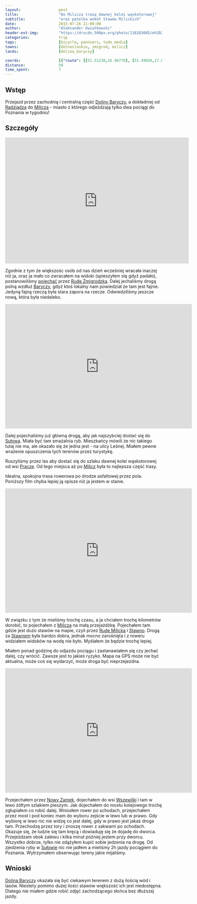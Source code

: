 ```yaml
---
layout:                 post
title:                  "Do Milicza trasą dawnej kolei wąskotorowej"
subtitle:               "oraz pętelka wokół Stawów Milickich"
date:                   2015-07-26 21:00:00
author:                 "Aleksander Kwiatkowski"
header-ext-img:         "https://drscdn.500px.org/photo/116283685/m%3D2048/f86f748be05df0e81f9e449415e10398"
categories:             trip
tags:                   [bicycle, panniers, todo_media]
towns:                  [dolnoslaskie, zmigrod, milicz]
lands:                  [dolina_baryczy]

coords:                 [{"route": [[51.51238,16.96770], [51.49026,17.02254], [51.48588,17.08177], [51.49967,17.16820], [51.47850,17.20631], [51.49977,17.25763], [51.53097,17.34020], [51.56918,17.35806], [51.54821,17.28862], [51.52787,17.29497]], "type": "bicycle"}, {"route": [[51.52765,17.29516], [51.54228,17.28795], [51.63187,17.35301], [51.70097,17.42648], [51.70906,17.43180], [51.89329,17.44965], [51.95511,17.49737], [51.97172,17.49531]], "type": "train"}]
distance:               50
time_spent:             7
---
```


[wiki-dolina-baryczy]:          https://pl.wikipedia.org/wiki/Park_Krajobrazowy_Dolina_Baryczy
[wiki-radziadz]:                https://pl.wikipedia.org/wiki/Radzi%C4%85dz
[wiki-olsza]:                   https://pl.wikipedia.org/wiki/Olsza_(wojew%C3%B3dztwo_dolno%C5%9Bl%C4%85skie)
[wiki-wilkowo]:                 https://pl.wikipedia.org/wiki/Wilkowo_(wojew%C3%B3dztwo_dolno%C5%9Bl%C4%85skie)
[wiki-grabowka]:                https://pl.wikipedia.org/wiki/Grab%C3%B3wka_(wojew%C3%B3dztwo_dolno%C5%9Bl%C4%85skie)
[wiki-ruda-sulowska]:           https://pl.wikipedia.org/wiki/Ruda_Su%C5%82owska
[wiki-sulow]:                   https://pl.wikipedia.org/wiki/Su%C5%82%C3%B3w_(wie%C5%9B_w_wojew%C3%B3dztwie_dolno%C5%9Bl%C4%85skim)
[wiki-barycz]:                  https://pl.wikipedia.org/wiki/Barycz_(rzeka)
[wiki-osiek]:                   https://pl.wikipedia.org/wiki/Osiek_(powiat_trzebnicki)
[wiki-ksiazeca-wies]:           https://pl.wikipedia.org/wiki/Ksi%C4%85%C5%BC%C4%99ca_Wie%C5%9B
[wiki-milicz]:                  https://pl.wikipedia.org/wiki/Milicz
[wiki-ruda-zmigrodzka]:         https://pl.wikipedia.org/wiki/Ruda_%C5%BBmigrodzka
[wiki-pracze]:                  https://pl.wikipedia.org/wiki/Pracze_(wie%C5%9B_w_wojew%C3%B3dztwie_dolno%C5%9Bl%C4%85skim)
[wiki-stawno]:                  https://pl.wikipedia.org/wiki/Stawno_(wojew%C3%B3dztwo_dolno%C5%9Bl%C4%85skie)
[wiki-nowy-zamek]:              https://pl.wikipedia.org/wiki/Nowy_Zamek
[wiki-wszewilki]:               https://pl.wikipedia.org/wiki/Wszewilki
[wiki-ruda-milicka]:            https://pl.wikipedia.org/wiki/Ruda_Milicka

[vimeo-1]:                      https://vimeo.com/134810731
[vimeo-2]:                      https://vimeo.com/134814391
[vimeo-3]:                      https://vimeo.com/134878409
[vimeo-4]:                      https://vimeo.com/135268126


Wstęp
-----

Przejazd przez zachodnią i centralną część [Doliny Baryczy][wiki-dolina-baryczy], a dokładniej od
[Radziądza][wiki-radziadz] do [Milicza][wiki-milicz] - miasto z którego odjeżdzają tylko dwa
pociągi do Poznania w tygodniu!

Szczegóły
---------

<iframe height='405' width='590' frameborder='0' allowtransparency='true' scrolling='no' src='https://www.strava.com/activities/354708275/embed/0d907e24326f9bdec8ec53c84a1c88e2de3f390b'></iframe>

Zgodnie z tym że większośc osób od nas dzień wcześniej wracała inaczej niż ja, oraz ja mało co zwracałem na widoki (spieszyłem się
gdyż padało), postanowiliśmy [pojechać][vimeo-1] przez [Rudę Żmigrodzką][wiki-ruda-zmigrodzka]. Dalej jechaliśmy drogą polną
wzdłuż [Baryczy][wiki-barycz], gdyż ktoś lokalny nam powiedział że tam jest fajnie.
Jedyną fajną rzeczą była stara zapora na rzecze.
Odwiedziliśmy jeszcze nową, która była niedaleko.


<div class="vimeo"><iframe src='http://player.vimeo.com/video/134814391' width="600" height="400" frameborder="0" webkitAllowFullScreen mozallowfullscreen allowFullScreen> </iframe></div>

Dalej pojechaliśmy już główną drogą, aby jak najszybciej dostać się do [Sułowa][wiki-sulow]. Miała być tam smażalnia ryb.
Mieszkańcy mówili że nic takiego tutaj nie ma, ale okazało się że jedna jest - na ulicy Leśnej.
Miałem pewne wrażenie opuszczenia tych terenów przez turystykę.

Ruszyliśmy przez las aby dostać się do szlaku dawnej kolei wąskotorowej od wsi [Pracze][wiki-pracze]. Od tego miejsca aż po
[Milicz][wiki-milicz] była to najlepsza część trasy.

Idealna, spokojna trasa rowerowa po drodze asfaltowej przez pola. Poniższy film chyba
lepiej ją opisze niż ja jestem w stanie.

<div class="vimeo"><iframe src='http://player.vimeo.com/video/134878409' width="600" height="400" frameborder="0" webkitAllowFullScreen mozallowfullscreen allowFullScreen> </iframe></div>

W związku z tym że mieliśmy trochę czasu, a ja chciałem trochę kilometrów dorobić, to pojechałem z [Milicza][wiki-milicz]
na małą przejażdżkę. Pojechałem tam gdzie jest dużo stawów na mapie,
czyli przez [Rudę Milicką][wiki-ruda-milicka] i [Stawno][wiki-stawno].
Drogą za [Stawnem][wiki-stawno] była bardzo dobra, jednak mocno zarośnięta i z roweru widziałem widoków na
wodę nie było. Myślałem że będzie trochę lepiej.

Miałem ponad godzinę do odjazdu pociągu i zastanawiałem się czy jechać dalej, czy wrócić. Zawsze jest to jakieś ryzyko.
Mapa na GPS może nie być aktualna, może coś się wydarzyć, może droga być nieprzejezdna.

<div class="vimeo"><iframe src='http://player.vimeo.com/video/135268126' width="600" height="400" frameborder="0" webkitAllowFullScreen mozallowfullscreen allowFullScreen> </iframe></div>

Przejechałem przez [Nowy Zamek][wiki-nowy-zamek], dojechałem do wsi [Wszewilki][wiki-wszewilki] i tam w lewo żółtym
szlakiem pieszym. Jak dojechałem do mostu kolejowego trochę zgłupiałem co robić dalej. Wniosłem rower po schodach,
przejechałem przez most i pod koniec mam do wyboru zejście w lewo lub w prawo.
Gdy wybiorę w lewo nic nie widzę co jest dalej, gdy w prawo jest jakaś droga tam.
Przechodzę przez tory i znoszę rower z sakwami po schodach. Okazuje się, że ludzie się tam kręcą i dowiaduję
się że dojadę do dworca.
Przejeżdzam obok zalewu i kilka minut później jestem przy dworcu. Wszystko dobrze, tylko nie zdążyłem kupić sobie jedzenia
na drogę. Od zjedzenia ryby w [Sułowie][wiki-sulow] nic nie jadłem a mieliśmy 2h
jazdy pociągiem do Poznania. Wytrzymałem obserwując tereny jakie mijaliśmy.

Wnioski
-------

[Dolina Baryczy][wiki-dolina-baryczy] okazała się być ciekawym terenem z dużą ilością wód i lasów.
Niestety pomimo dużej ilości stawów większość ich jest niedostępna. Dlatego nie miałem gdzie robić zdjęć
zachodzącego słońca bez dłuższej jazdy.

